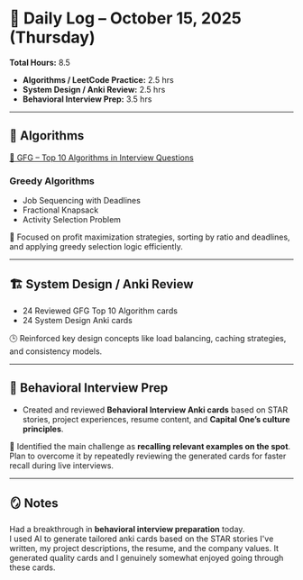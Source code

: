 # 📅 Daily Log – October 15, 2025 (Thursday)

**Total Hours:** 8.5  
- **Algorithms / LeetCode Practice:** 2.5 hrs  
- **System Design / Anki Review:** 2.5 hrs  
- **Behavioral Interview Prep:** 3.5 hrs  

---

## 🧮 Algorithms
[🔗 GFG – Top 10 Algorithms in Interview Questions](https://www.geeksforgeeks.org/dsa/top-10-algorithms-in-interview-questions/)

### Greedy Algorithms
- Job Sequencing with Deadlines  
- Fractional Knapsack  
- Activity Selection Problem  

🧩 Focused on profit maximization strategies, sorting by ratio and deadlines, and applying greedy selection logic efficiently.

---

## 🏗️ System Design / Anki Review
- 24 Reviewed GFG Top 10 Algorithm cards  
- 24 System Design Anki cards  

🕒 Reinforced key design concepts like load balancing, caching strategies, and consistency models.

---

## 💬 Behavioral Interview Prep
- Created and reviewed **Behavioral Interview Anki cards** based on STAR stories, project experiences, resume content, and **Capital One’s culture principles**.  

🎯 Identified the main challenge as **recalling relevant examples on the spot**. Plan to overcome it by repeatedly reviewing the generated cards for faster recall during live interviews.

---

## 🪞 Notes
Had a breakthrough in **behavioral interview preparation** today.  
I used AI to generate tailored anki cards based on the STAR stories I've written, my project descriptions, the resume, and the company values. It generated quality cards and I genuinely somewhat enjoyed going through these cards.